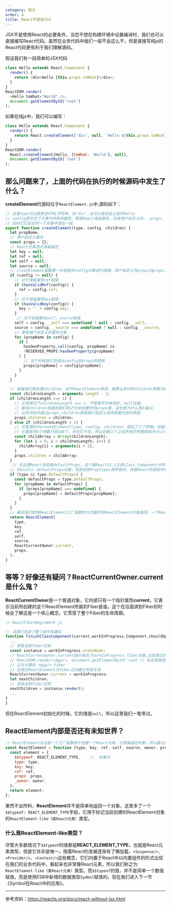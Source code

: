```yaml
---
category: 简介
order: 4
title: React不使用JSX
---
```


JSX不是使用React的必要条件。当您不想在构建环境中设置编译时，我们也可以直接编写React代码。虽然在业务代码中我们一般不会这么干，但是直接写纯js的React代码更有利于我们理解源码。

假设我们有一段简单的JSX代码

```js
class Hello extends React.Component {
  render() {
    return <div>Hello {this.props.toWhat}</div>;
  }
}
ReactDOM.render(
  <Hello toWhat="World" />,
  document.getElementById('root')
);
```

如果在纯js中，我们可以编写：

```js
class Hello extends React.Component {
  render() {
    return React.createElement('div', null, `Hello ${this.props.toWhat}`);
  }
}
ReactDOM.render(
  React.createElement(Hello, {toWhat: 'World'}, null),
  document.getElementById('root')
);
```

## 那么问题来了，上面的代码在执行的时候源码中发生了什么？

**createElement**的源码位于`ReactElement.js`中,源码如下：

```js
// 这里type可以是原生HTML字符串，如'div',也可以是自定义组件Hello
// config里包含了元素中所有的属性，既有React保留属性，也有用户自定义的...props,
// 此时它们还在同一个对象中混在一起
export function createElement(type, config, children) {
  let propName;
  // 用户自定义属性
  const props = {};
  // React元素四大保留属性
  let key = null;
  let ref = null;
  let self = null;
  let source = null;
  // creatElement函数第一步就是对config对象进行梳理，用户自定义的props归props，保留属性归保留属性。
  if (config != null) {
    // 对于保留属性ref赋值
    if (hasValidRef(config)) {
      ref = config.ref;
    }
    // 对于保留属性key赋值
    if (hasValidKey(config)) {
      key = '' + config.key;
    }
     // 对于保留属性self，source赋值
    self = config.__self === undefined ? null : config.__self;
    source = config.__source === undefined ? null : config.__source;
    // 拿到用户自定义的属性对象
    for (propName in config) {
      if (
        hasOwnProperty.call(config, propName) &&
        !RESERVED_PROPS.hasOwnProperty(propName)
      ) {
        // 这个时候我们完成从config到props的转换
        props[propName] = config[propName];
      }
    }
  }

  // 接着我们来处理children，对于ReactElement来说，就算业务代码children参数为null，它也是一个chilren
  const childrenLength = arguments.length - 2;
  if (childrenLength === 1) {
    // 正常情况下childrenLength === 1，不管是字符串也好，null也罢。
    // 都将children挂载到我们刚才已经创建好的props里，这也是为什么我们能从
    // 业务代码中通过props.children获取我们自定义组件嵌套内容的原因
    props.children = children;
  } else if (childrenLength > 1) {
    // 尽管源码中createElement(type, config, children) 规定了三个参数，但是对于开发者而言，
    // 它要是写4个参数乃至100个，你也拦不住。所以将第三个之后所有的参数都视为children数组。
    const childArray = Array(childrenLength);
    for (let i = 0; i < childrenLength; i++) {
      childArray[i] = arguments[i + 2];
    }
    props.children = childArray;
  }
   // 在这里React会检查defaultProps，这个是React15.5之前class Component中存在
  // 的static defaultProps对象，但是目前PropTypes库所取代，但是React的源码中依然保留了这段源码用以对旧项目的支持
  if (type && type.defaultProps) {
    const defaultProps = type.defaultProps;
    for (propName in defaultProps) {
      if (props[propName] === undefined) {
        props[propName] = defaultProps[propName];
      }
    }
  }
  // 最后我们使用ReactElement工厂函数的方式最终将ReactElement对象返回，一个React元素构建成功了。
  return ReactElement(
    type,
    key,
    ref,
    self,
    source,
    ReactCurrentOwner.current, 
    props,
  );
}
```

## 等等？好像还有疑问？ReactCurrentOwner.current是什么鬼？

**ReactCurrentOwner**是一个普通对象，它内部只有一个指针属性**current**，它表示当前所创建的这个ReactElement所属的Fiber是谁。这个在后面讲到Fiber的时候会了解这是一个核心概念，它贯穿了整个Fiber的生命周期。

```js
// ReactFiberBeginWork.js

// 当我们完成了整个组件构建后
function finishClassComponent(current,workInProgress,Component,shouldUpdate,hasContext,renderLanes){
  ...
  // 获取当前fiber实例
  const instance = workInProgress.stateNode;
  // ReactCurrentOwner.current指针指向了workInProgress fiber对象,比如常见的
  // ReactDOM.render(<App/>, document.getElementById('root')) 在这里就指向了
  // 正在计算的 <App/> Fiber
  // 这就在ReactElement与fiber之间建立桥梁关系
  ReactCurrentOwner.current = workInProgress;
  let nextChildren;
  // 渲染当前fiber实例
  nextChildren = instance.render();
  ...
}
}
```

但在ReactElement初始化的时候，它的值是`null`，所以这里我们一笔带过。

## ReactElement内部是否还有未知世界？

```js
// ReactElement方法是一个工厂函数用于创建一个React元素，它直接返回对象，所以要注意不要使用new关键字
const ReactElement = function (type, key, ref, self, source, owner, props) {
  const element = {
    $$typeof: REACT_ELEMENT_TYPE,    //  划重点
    type: type,
    key: key,
    ref: ref,
    props: props,
    _owner: owner,
  };
  return element;
};
```

果然不出所料，**ReactElement**并不是简单地返回一个对象，这里多了一个`$$typeof: REACT_ELEMENT_TYPE`字段，它用于标记当前创建的ReactElement对象的`ReactElement-like（类React元素）`类型。

### 什么是ReactElement-like类型？

尽管大多数情况下`$$typeof`的值都是**REACT_ELEMENT_TYPE**，也就是React元素类型，但是它并非是唯一。随着React的发展逐渐有了懒加载、`<Suspense/>`、`<Provider/>`、`<Context/>`这些概念，它们内置于React中以内置组件的形式出现在我们的业务代码中，看起来也非常像React元素，所以我们称之为`ReactElement-like（类React元素）`类型。而`$$typeof`的值，并不是简单一个数值赋值，而是使用ES6中新增的数据类型`Symbol`赋值的。现在我们进入下一节《Symbol在React中的应用》。

----
参考资料：https://reactjs.org/docs/react-without-jsx.html